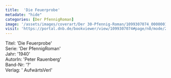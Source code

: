 ```yaml
---
title:  'Die Feuerprobe'
metadate: "hide"
categories: [Der PfennigRoman]
image: '/assets/images/coverart/Der 30-Pfennig-Roman/1099307074_00000010.jpg'
visit: 'https://portal.dnb.de/bookviewer/view/1099307074#page/n0/mode/2up'
---
```

Titel: 'Die Feuerprobe' <br>
Serie: 'Der PfennigRoman' <br>
Jahr: '1940' <br>
AutorIn: 'Peter Rauenberg' <br>
Band-Nr: '?' <br>
Verlag: ' AufwärtsVerl'